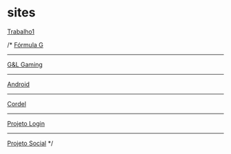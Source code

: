 # sites
<a href="trabalho1/html/index.html">Trabalho1</a>

/*
  <a href="FormulaG/paginas/index.html">Fórmula G</a>
  <hr>
  <a href="G&LGaming/index.html">G&L Gaming</a>
  <hr>
  <a href="android/index.html">Android</a>
  <hr>
  <a href="cordel/index.html">Cordel</a>
  <hr>
  <a href="projeto_login/index.html">Projeto Login</a>
  <hr>
  <a href="projeto_social/index.html">Projeto Social</a>
*/
